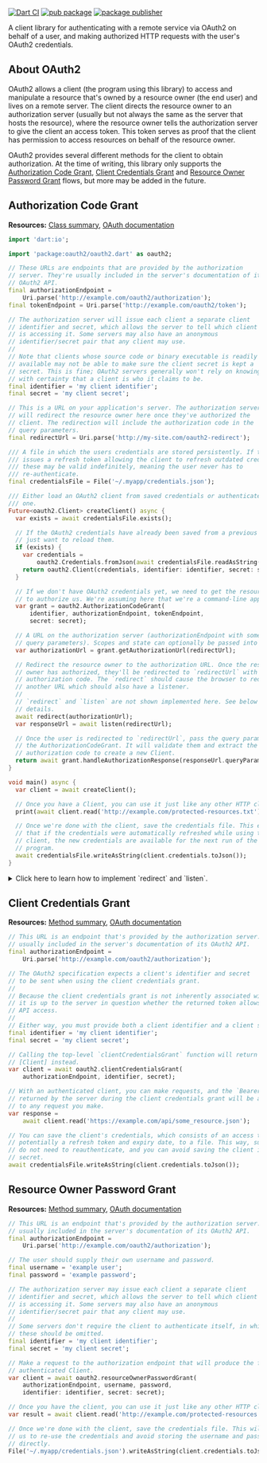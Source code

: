 [![Dart CI](https://github.com/dart-lang/tools/actions/workflows/oauth2.yml/badge.svg)](https://github.com/dart-lang/tools/actions/workflows/oauth2.yml)
[![pub package](https://img.shields.io/pub/v/oauth2.svg)](https://pub.dev/packages/oauth2)
[![package publisher](https://img.shields.io/pub/publisher/oauth2.svg)](https://pub.dev/packages/oauth2/publisher)

A client library for authenticating with a remote service via OAuth2 on behalf
of a user, and making authorized HTTP requests with the user's OAuth2
credentials.

## About OAuth2

OAuth2 allows a client (the program using this library) to access and manipulate
a resource that's owned by a resource owner (the end user) and lives on a remote
server. The client directs the resource owner to an authorization server
(usually but not always the same as the server that hosts the resource), where
the resource owner tells the authorization server to give the client an access
token. This token serves as proof that the client has permission to access
resources on behalf of the resource owner.

OAuth2 provides several different methods for the client to obtain
authorization. At the time of writing, this library only supports the
[Authorization Code Grant][authorizationCodeGrantSection],
[Client Credentials Grant][clientCredentialsGrantSection] and
[Resource Owner Password Grant][resourceOwnerPasswordGrantSection] flows, but
more may be added in the future.

## Authorization Code Grant

**Resources:** [Class summary][authorizationCodeGrantMethod],
[OAuth documentation][authorizationCodeGrantDocs]

```dart
import 'dart:io';

import 'package:oauth2/oauth2.dart' as oauth2;

// These URLs are endpoints that are provided by the authorization
// server. They're usually included in the server's documentation of its
// OAuth2 API.
final authorizationEndpoint =
    Uri.parse('http://example.com/oauth2/authorization');
final tokenEndpoint = Uri.parse('http://example.com/oauth2/token');

// The authorization server will issue each client a separate client
// identifier and secret, which allows the server to tell which client
// is accessing it. Some servers may also have an anonymous
// identifier/secret pair that any client may use.
//
// Note that clients whose source code or binary executable is readily
// available may not be able to make sure the client secret is kept a
// secret. This is fine; OAuth2 servers generally won't rely on knowing
// with certainty that a client is who it claims to be.
final identifier = 'my client identifier';
final secret = 'my client secret';

// This is a URL on your application's server. The authorization server
// will redirect the resource owner here once they've authorized the
// client. The redirection will include the authorization code in the
// query parameters.
final redirectUrl = Uri.parse('http://my-site.com/oauth2-redirect');

/// A file in which the users credentials are stored persistently. If the server
/// issues a refresh token allowing the client to refresh outdated credentials,
/// these may be valid indefinitely, meaning the user never has to
/// re-authenticate.
final credentialsFile = File('~/.myapp/credentials.json');

/// Either load an OAuth2 client from saved credentials or authenticate a new
/// one.
Future<oauth2.Client> createClient() async {
  var exists = await credentialsFile.exists();

  // If the OAuth2 credentials have already been saved from a previous run, we
  // just want to reload them.
  if (exists) {
    var credentials =
        oauth2.Credentials.fromJson(await credentialsFile.readAsString());
    return oauth2.Client(credentials, identifier: identifier, secret: secret);
  }

  // If we don't have OAuth2 credentials yet, we need to get the resource owner
  // to authorize us. We're assuming here that we're a command-line application.
  var grant = oauth2.AuthorizationCodeGrant(
      identifier, authorizationEndpoint, tokenEndpoint,
      secret: secret);

  // A URL on the authorization server (authorizationEndpoint with some additional
  // query parameters). Scopes and state can optionally be passed into this method.
  var authorizationUrl = grant.getAuthorizationUrl(redirectUrl);

  // Redirect the resource owner to the authorization URL. Once the resource
  // owner has authorized, they'll be redirected to `redirectUrl` with an
  // authorization code. The `redirect` should cause the browser to redirect to
  // another URL which should also have a listener.
  //
  // `redirect` and `listen` are not shown implemented here. See below for the
  // details.
  await redirect(authorizationUrl);
  var responseUrl = await listen(redirectUrl);

  // Once the user is redirected to `redirectUrl`, pass the query parameters to
  // the AuthorizationCodeGrant. It will validate them and extract the
  // authorization code to create a new Client.
  return await grant.handleAuthorizationResponse(responseUrl.queryParameters);
}

void main() async {
  var client = await createClient();

  // Once you have a Client, you can use it just like any other HTTP client.
  print(await client.read('http://example.com/protected-resources.txt'));

  // Once we're done with the client, save the credentials file. This ensures
  // that if the credentials were automatically refreshed while using the
  // client, the new credentials are available for the next run of the
  // program.
  await credentialsFile.writeAsString(client.credentials.toJson());
}
```

<details>
  <summary>Click here to learn how to implement `redirect` and `listen`.</summary>

--------------------------------------------------------------------------------

There is not a universal example for implementing `redirect` and `listen`,
because different options exist for each platform.

For Flutter apps, there's two popular approaches:

1.  Launch a browser using [url_launcher][] and listen for a redirect using
    [uni_links][].

    ```dart
      if (await canLaunch(authorizationUrl.toString())) {
        await launch(authorizationUrl.toString()); }

      // ------- 8< -------

      final linksStream = getLinksStream().listen((Uri uri) async {
       if (uri.toString().startsWith(redirectUrl)) {
         responseUrl = uri;
       }
     });
    ```

1.  Launch a WebView inside the app and listen for a redirect using
    [webview_flutter][].

    ```dart
      WebView(
        javascriptMode: JavascriptMode.unrestricted,
        initialUrl: authorizationUrl.toString(),
        navigationDelegate: (navReq) {
          if (navReq.url.startsWith(redirectUrl)) {
            responseUrl = Uri.parse(navReq.url);
            return NavigationDecision.prevent;
          }
          return NavigationDecision.navigate;
        },
        // ------- 8< -------
      );
    ```

For Dart apps, the best approach depends on the available options for accessing
a browser. In general, you'll need to launch the authorization URL through the
client's browser and listen for the redirect URL.
</details>

## Client Credentials Grant

**Resources:** [Method summary][clientCredentialsGrantMethod],
[OAuth documentation][clientCredentialsGrantDocs]

```dart
// This URL is an endpoint that's provided by the authorization server. It's
// usually included in the server's documentation of its OAuth2 API.
final authorizationEndpoint =
    Uri.parse('http://example.com/oauth2/authorization');

// The OAuth2 specification expects a client's identifier and secret
// to be sent when using the client credentials grant.
//
// Because the client credentials grant is not inherently associated with a user,
// it is up to the server in question whether the returned token allows limited
// API access.
//
// Either way, you must provide both a client identifier and a client secret:
final identifier = 'my client identifier';
final secret = 'my client secret';

// Calling the top-level `clientCredentialsGrant` function will return a
// [Client] instead.
var client = await oauth2.clientCredentialsGrant(
    authorizationEndpoint, identifier, secret);

// With an authenticated client, you can make requests, and the `Bearer` token
// returned by the server during the client credentials grant will be attached
// to any request you make.
var response =
    await client.read('https://example.com/api/some_resource.json');

// You can save the client's credentials, which consists of an access token, and
// potentially a refresh token and expiry date, to a file. This way, subsequent runs
// do not need to reauthenticate, and you can avoid saving the client identifier and
// secret.
await credentialsFile.writeAsString(client.credentials.toJson());
```

## Resource Owner Password Grant

**Resources:** [Method summary][resourceOwnerPasswordGrantMethod],
[OAuth documentation][resourceOwnerPasswordGrantDocs]

```dart
// This URL is an endpoint that's provided by the authorization server. It's
// usually included in the server's documentation of its OAuth2 API.
final authorizationEndpoint =
    Uri.parse('http://example.com/oauth2/authorization');

// The user should supply their own username and password.
final username = 'example user';
final password = 'example password';

// The authorization server may issue each client a separate client
// identifier and secret, which allows the server to tell which client
// is accessing it. Some servers may also have an anonymous
// identifier/secret pair that any client may use.
//
// Some servers don't require the client to authenticate itself, in which case
// these should be omitted.
final identifier = 'my client identifier';
final secret = 'my client secret';

// Make a request to the authorization endpoint that will produce the fully
// authenticated Client.
var client = await oauth2.resourceOwnerPasswordGrant(
    authorizationEndpoint, username, password,
    identifier: identifier, secret: secret);

// Once you have the client, you can use it just like any other HTTP client.
var result = await client.read('http://example.com/protected-resources.txt');

// Once we're done with the client, save the credentials file. This will allow
// us to re-use the credentials and avoid storing the username and password
// directly.
File('~/.myapp/credentials.json').writeAsString(client.credentials.toJson());
```

[authorizationCodeGrantDocs]: https://oauth.net/2/grant-types/authorization-code/
[authorizationCodeGrantMethod]: https://pub.dev/documentation/oauth2/latest/oauth2/AuthorizationCodeGrant-class.html
[authorizationCodeGrantSection]: #authorization-code-grant
[clientCredentialsGrantDocs]: https://oauth.net/2/grant-types/client-credentials/
[clientCredentialsGrantMethod]: https://pub.dev/documentation/oauth2/latest/oauth2/clientCredentialsGrant.html
[clientCredentialsGrantSection]: #client-credentials-grant
[resourceOwnerPasswordGrantDocs]: https://oauth.net/2/grant-types/password/
[resourceOwnerPasswordGrantMethod]: https://pub.dev/documentation/oauth2/latest/oauth2/resourceOwnerPasswordGrant.html
[resourceOwnerPasswordGrantSection]: #resource-owner-password-grant
[uni_links]: https://pub.dev/packages/uni_links
[url_launcher]: https://pub.dev/packages/url_launcher
[webview_flutter]: https://pub.dev/packages/webview_flutter
